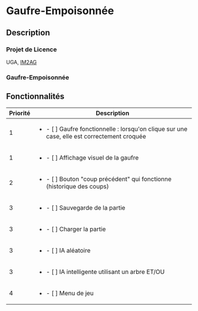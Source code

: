 # Gaufre-Empoisonnée


## Description 
### Projet de Licence
UGA, [IM2AG](https://im2ag.univ-grenoble-alpes.fr/)

### Gaufre-Empoisonnée



## Fonctionnalités

| Priorité | Description |
| --- | --- |
| 1 | <ul><li> - [ ] Gaufre fonctionnelle : lorsqu'on clique sur une case, elle est correctement croquée </li></ul>
| 1 | <ul><li> - [ ] Affichage visuel de la gaufre                                                       </li></ul>
| 2 | <ul><li> - [ ] Bouton "coup précédent" qui fonctionne (historique des coups)                       </li></ul>
| 3 | <ul><li> - [ ] Sauvegarde de la partie                                                             </li></ul>
| 3 | <ul><li> - [ ] Charger la partie                                                                   </li></ul>
| 3 | <ul><li> - [ ] IA aléatoire                                                                        </li></ul>
| 3 | <ul><li> - [ ] IA intelligente utilisant un arbre ET/OU                                            </li></ul>
| 4 | <ul><li> - [ ] Menu de jeu                                                                         </li></ul>
